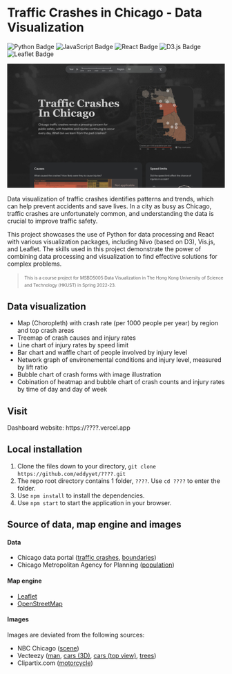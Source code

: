 # Traffic Crashes in Chicago - Data Visualization

![Python Badge](https://img.shields.io/badge/Python-3776AB?logo=python&logoColor=fff&style=flat-square)
![JavaScript Badge](https://img.shields.io/badge/JavaScript-F7DF1E?logo=javascript&logoColor=000&style=flat-square)
![React Badge](https://img.shields.io/badge/React-61DAFB?logo=react&logoColor=000&style=flat-square)
![D3.js Badge](https://img.shields.io/badge/D3.js-F9A03C?logo=d3dotjs&logoColor=fff&style=flat-square)
![Leaflet Badge](https://img.shields.io/badge/Leaflet-199900?logo=leaflet&logoColor=fff&style=flat-square)

<img src='./public/preview.jpg'>

Data visualization of traffic crashes identifies patterns and trends, which can help prevent accidents and save lives. In a city as busy as Chicago, traffic crashes are unfortunately common, and understanding the data is crucial to improve traffic safety.

This project showcases the use of Python for data processing and React with various visualization packages, including Nivo (based on D3), Vis.js, and Leaflet. The skills used in this project demonstrate the power of combining data processing and visualization to find effective solutions for complex problems.

>  <font size="1">This is a course project for MSBD5005 Data Visualization in The Hong Kong University of Science and Technology (HKUST) in Spring 2022-23.</font>

## Data visualization

- Map (Choropleth) with crash rate (per 1000 people per year) by region and top crash areas
- Treemap of crash causes and injury rates
- Line chart of injury rates by speed limit
- Bar chart and waffle chart of people involved by injury level
- Network graph of environemental conditions and injury level, measured by lift ratio
- Bubble chart of crash forms with image illustration
- Cobination of heatmap and bubble chart of crash counts and injury rates by time of day and day of week

## Visit

Dashboard website: https://????.vercel.app

## Local installation 

1. Clone the files down to your directory, `git clone https://github.com/eddyyet/????.git`
2. The repo root directory contains 1 folder, `????`. Use `cd ????` to enter the folder.
3. Use `npm install` to install the dependencies.
4. Use `npm start` to start the application in your browser.

## Source of data, map engine and images

#### Data
- Chicago data portal ([traffic crashes](https://data.cityofchicago.org/Transportation/Traffic-Crashes-Crashes/85ca-t3if), [boundaries](https://data.cityofchicago.org/Facilities-Geographic-Boundaries/Boundaries-Community-Areas-current-/cauq-8yn6))
- Chicago Metropolitan Agency for Planning ([population](https://www.cmap.illinois.gov/documents/10180/126764/_Combined_AllCCAs.pdf/))

#### Map engine
- [Leaflet](https://leafletjs.com/)
- [OpenStreetMap](https://www.openstreetmap.org/copyright)

#### Images
Images are deviated from the following sources:
- NBC Chicago ([scene](https://www.nbcchicago.com/news/local/stolen-car-was-driving-wrong-way-before-fiery-chicago-crash-that-left-2-dead-16-hurt-police/3005211/))
- Vecteezy ([man](https://www.vecteezy.com/vector-art/7798695-graphics-drawing-businessman-standing-and-using-smartphone-for-connection-online-technology-vector-illustration), [cars (3D)](https://www.vecteezy.com/vector-art/113748-free-illustration-of-hybrid-car), [cars (top view)](https://www.vecteezy.com/vector-art/13037262-collection-of-various-isolated-cars-icons-car-top-view-illustration-vector), [trees](https://www.vecteezy.com/members/104122094326139728765))
- Clipartix.com ([motorcycle](https://clipartix.com/motorcycle-clipart-image-8614/))
